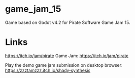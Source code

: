 # game_jam_15
Game based on Godot v4.2 for Pirate Software Game Jam 15.

# Links
https://itch.io/jam/pirate
Game Jam: https://itch.io/jam/pirate

Play the demo game jam submission on desktop browser: https://zzztamzzz.itch.io/shady-synthesis
